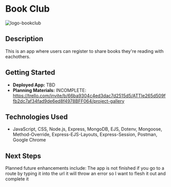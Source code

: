 # **Book Club**

![logo-bookclub](https://github.com/user-attachments/assets/8aa4a864-bb66-4b3e-bae3-ad77d22b4929)


## **Description**

This is an app where users can register to share books they're reading with eachothers.

## **Getting Started**

- **Deployed App:** TBD
- **Planning Materials:** INCOMPLETE: https://trello.com/invite/b/66ba9304c4ed3dac7d2515d5/ATTIe265d509ffb2dc7af34fad9de6ed8f4978BFF064/project-gallery

## **Technologies Used**

- JavaScript, CSS, Node.js, Express, MongoDB, EJS, Dotenv, Mongoose, Method-Override, Express-EJS-Layouts, Express-Session, Postman, Google Chrome

## **Next Steps**

Planned future enhancements include:
The app is not finished if you go to a route by typing it into the url it will throw an error so I want to flesh it out and complete it
